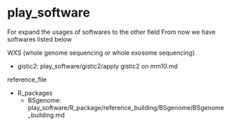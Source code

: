 # play_software
For expand the usages of softwares to the other field
From now we have softwares listed below

WXS (whole genome sequencing or whole exosome sequencing)
- gistic2: play_software/gistic2/apply gistic2 on mm10.md

reference_file
- R_packages
  - BSgenome: play_software/R_package/reference_building/BSgenome/BSgenome_building.md
